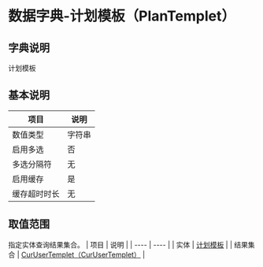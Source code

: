 # 数据字典-计划模板（PlanTemplet）
## 字典说明
计划模板

## 基本说明
| 项目 | 说明 |
| ---- | ---- |
| 数值类型 | 字符串 |
| 启用多选 | 否 |
| 多选分隔符 | 无 |
| 启用缓存 | 是 |
| 缓存超时时长 | 无 |

## 取值范围
指定实体查询结果集合。
| 项目 | 说明 |
| ---- | ---- |
| 实体 | [计划模板](../module/ibizpro/IbzPlanTemplet) |
| 结果集合 | [CurUserTemplet（CurUserTemplet）](../module/ibizpro/IbzPlanTemplet/#数据集合-CurUserTemplet（CurUserTemplet）) |

